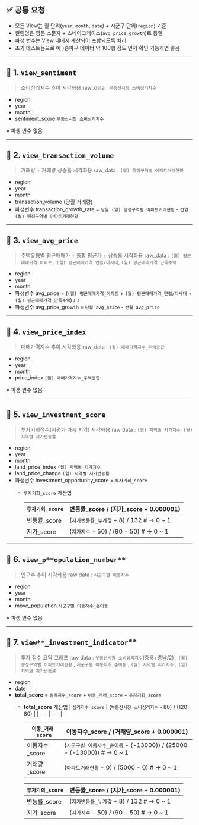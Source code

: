 ## ✅ 공통 요청

- 모든 View는 월 단위(`year`, `month`, `date`) + 시군구 단위(`region`) 기준
- 컬럼명은 영문 소문자 + 스네이크케이스(`avg_price_growth`)로 통일
- 파생 변수는 View 내에서 계산되어 포함되도록 처리
- 초기 테스트용으로 예 )송파구 데이터 약 100행 정도 먼저 확인 가능하면 좋음

---

## 📌 1. `view_sentiment`

> 소비심리지수 추이 시각화용
raw_data : `부동산시장 소비심리지수`
> 
- region
- year
- month
- sentiment_score `부동산시장 소비심리지수`

※ 파생 변수 없음

---

## 📌 2. `view_transaction_volume`

> 거래량 + 거래량 상승률 시각화용
raw_data : `(월) 행정구역별 아파트거래현황`
> 
- region
- year
- month
- transaction_volume (당월 거래량)
- 파생변수 transaction_growth_rate = `당월 (월) 행정구역별 아파트거래현황` - `전월 (월) 행정구역별 아파트거래현황`

---

## 📌 3. `view_avg_price`

> 주택유형별 평균매매가 + 통합 평균가 + 상승률 시각화용
raw_data :  `(월) 평균매매가격_아파트` , `(월) 평균매매가격_연립/다세대`, `(월) 평균매매가격_단독주택`
> 
- region
- year
- month
- 파생변수 avg_price = (`(월) 평균매매가격_아파트` + `(월) 평균매매가격_연립/다세대` + `(월) 평균매매가격_단독주택`) / `3`
- 파생변수 avg_price_growth = `당월 avg_price` - `전월 avg_price`

---

## 📌 4. `view_price_index`

> 매매가격지수 추이 시각화용
raw_data : `(월) 매매가격지수_주택종합`
> 
- region
- year
- month
- price_index `(월) 매매가격지수_주택종합`

※ 파생 변수 없음

---

## 📌 5. `view_investment_score`

> 투자기회점수(저평가 가능 지역) 시각화용
raw data : `(월) 지역별 지가지수`, `(월) 지역별 지가변동률`
> 
- region
- year
- month
- land_price_index `(월) 지역별 지가지수`
- land_price_change `(월) 지역별 지가변동률`
- 파생변수 investment_opportunity_score = `투자기회_score`
    - `투자기회_score` 계산법
        
        
        | `투자기회_score` | 변동률_score / (지가_score + 0.000001) |
        | --- | --- |
        | 변동률_score | (`지가변동률_누계값` + 8) / 132  # → 0 ~ 1 |
        | 지가_score | (`지가지수` - 50) / (90 - 50)  # → 0 ~ 1 |

---

## 📌 6. `view_p**opulation_number**`

> 인구수 추이 시각화용
raw data : `시군구별 이동자수`
> 
- region
- year
- month
- move_population `시군구별 이동자수_순이동`

※ 파생 변수 없음

---

## 📌 7. `view**_investment_indicator`**

> 투자 점수 요약 그래프
raw data : `부동산시장 소비심리지수`(충북+충남/2) , `(월) 행정구역별 아파트거래현황`  , `시군구별 이동자수_순이동` , `(월) 지역별 지가지수` , `(월) 지역별 지가변동률`
> 
- region
- date
- **total_score** = `심리지수_score` + `이동_거래_score` + `투자기회_score`
    - **total_score** 계산법
      | `심리지수_score` | (`부동산시장 소비심리지수` - 80) / (120 - 80) |
      | --- | --- |
      
      | `이동_거래_score` | 이동자수_score / (거래량_score + 0.000001) |
      | --- | --- |
      | 이동자수_score | (`시군구별 이동자수_순이동` - (-13000)) / (25000 - (-13000))  # → 0 ~ 1 |
      | 거래량_score | (`아파트거래현황` - 0) / (5000 - 0)  # → 0 ~ 1 |
      
      | `투자기회_score` | 변동률_score / (지가_score + 0.000001) |
      | --- | --- |
      | 변동률_score | (`지가변동률_누계값` + 8) / 132  # → 0 ~ 1 |
      | 지가_score | (`지가지수` - 50) / (90 - 50)  # → 0 ~ 1 |
